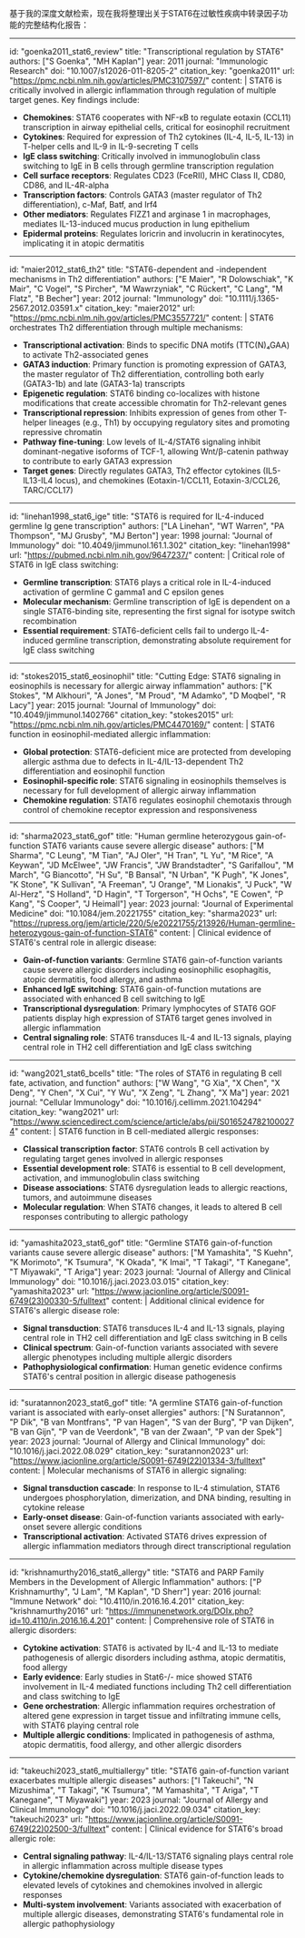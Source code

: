 基于我的深度文献检索，现在我将整理出关于STAT6在过敏性疾病中转录因子功能的完整结构化报告：

----
id: "goenka2011_stat6_review"
title: "Transcriptional regulation by STAT6"
authors: ["S Goenka", "MH Kaplan"]
year: 2011
journal: "Immunologic Research"
doi: "10.1007/s12026-011-8205-2"
citation_key: "goenka2011"
url: "https://pmc.ncbi.nlm.nih.gov/articles/PMC3107597/"
content: |
  STAT6 is critically involved in allergic inflammation through regulation of multiple target genes. Key findings include:
  - **Chemokines**: STAT6 cooperates with NF-κB to regulate eotaxin (CCL11) transcription in airway epithelial cells, critical for eosinophil recruitment
  - **Cytokines**: Required for expression of Th2 cytokines (IL-4, IL-5, IL-13) in T-helper cells and IL-9 in IL-9-secreting T cells
  - **IgE class switching**: Critically involved in immunoglobulin class switching to IgE in B cells through germline transcription regulation
  - **Cell surface receptors**: Regulates CD23 (FceRII), MHC Class II, CD80, CD86, and IL-4R-alpha
  - **Transcription factors**: Controls GATA3 (master regulator of Th2 differentiation), c-Maf, Batf, and Irf4
  - **Other mediators**: Regulates FIZZ1 and arginase 1 in macrophages, mediates IL-13-induced mucus production in lung epithelium
  - **Epidermal proteins**: Regulates loricrin and involucrin in keratinocytes, implicating it in atopic dermatitis

----
id: "maier2012_stat6_th2"
title: "STAT6-dependent and -independent mechanisms in Th2 differentiation"
authors: ["E Maier", "R Dolowschiak", "K Mair", "C Vogel", "S Pircher", "M Wawrzyniak", "C Rückert", "C Lang", "M Flatz", "B Becher"]
year: 2012
journal: "Immunology"
doi: "10.1111/j.1365-2567.2012.03591.x"
citation_key: "maier2012"
url: "https://pmc.ncbi.nlm.nih.gov/articles/PMC3557721/"
content: |
  STAT6 orchestrates Th2 differentiation through multiple mechanisms:
  - **Transcriptional activation**: Binds to specific DNA motifs (TTC(N)₄GAA) to activate Th2-associated genes
  - **GATA3 induction**: Primary function is promoting expression of GATA3, the master regulator of Th2 differentiation, controlling both early (GATA3-1b) and late (GATA3-1a) transcripts
  - **Epigenetic regulation**: STAT6 binding co-localizes with histone modifications that create accessible chromatin for Th2-relevant genes
  - **Transcriptional repression**: Inhibits expression of genes from other T-helper lineages (e.g., Th1) by occupying regulatory sites and promoting repressive chromatin
  - **Pathway fine-tuning**: Low levels of IL-4/STAT6 signaling inhibit dominant-negative isoforms of TCF-1, allowing Wnt/β-catenin pathway to contribute to early GATA3 expression
  - **Target genes**: Directly regulates GATA3, Th2 effector cytokines (IL5-IL13-IL4 locus), and chemokines (Eotaxin-1/CCL11, Eotaxin-3/CCL26, TARC/CCL17)

----
id: "linehan1998_stat6_ige"
title: "STAT6 is required for IL-4-induced germline Ig gene transcription"
authors: ["LA Linehan", "WT Warren", "PA Thompson", "MJ Grusby", "MJ Berton"]
year: 1998
journal: "Journal of Immunology"
doi: "10.4049/jimmunol.161.1.302"
citation_key: "linehan1998"
url: "https://pubmed.ncbi.nlm.nih.gov/9647237/"
content: |
  Critical role of STAT6 in IgE class switching:
  - **Germline transcription**: STAT6 plays a critical role in IL-4-induced activation of germline C gamma1 and C epsilon genes
  - **Molecular mechanism**: Germline transcription of IgE is dependent on a single STAT6-binding site, representing the first signal for isotype switch recombination
  - **Essential requirement**: STAT6-deficient cells fail to undergo IL-4-induced germline transcription, demonstrating absolute requirement for IgE class switching

----
id: "stokes2015_stat6_eosinophil"
title: "Cutting Edge: STAT6 signaling in eosinophils is necessary for allergic airway inflammation"
authors: ["K Stokes", "M Alkhouri", "A Jones", "M Proud", "M Adamko", "D Moqbel", "R Lacy"]
year: 2015
journal: "Journal of Immunology"
doi: "10.4049/jimmunol.1402766"
citation_key: "stokes2015"
url: "https://pmc.ncbi.nlm.nih.gov/articles/PMC4470169/"
content: |
  STAT6 function in eosinophil-mediated allergic inflammation:
  - **Global protection**: STAT6-deficient mice are protected from developing allergic asthma due to defects in IL-4/IL-13-dependent Th2 differentiation and eosinophil function
  - **Eosinophil-specific role**: STAT6 signaling in eosinophils themselves is necessary for full development of allergic airway inflammation
  - **Chemokine regulation**: STAT6 regulates eosinophil chemotaxis through control of chemokine receptor expression and responsiveness

----
id: "sharma2023_stat6_gof"
title: "Human germline heterozygous gain-of-function STAT6 variants cause severe allergic disease"
authors: ["M Sharma", "C Leung", "M Tian", "AJ Oler", "H Tran", "L Yu", "M Rice", "A Keywan", "JD McElwee", "JW Francis", "JW Brandstadter", "S Garifallou", "M March", "G Biancotto", "H Su", "B Bansal", "N Urban", "K Pugh", "K Jones", "K Stone", "K Sullivan", "A Freeman", "J Orange", "M Lionakis", "J Puck", "W Al-Herz", "S Holland", "D Hagin", "T Torgerson", "H Ochs", "E Cowen", "P Kang", "S Cooper", "J Heimall"]
year: 2023
journal: "Journal of Experimental Medicine"
doi: "10.1084/jem.20221755"
citation_key: "sharma2023"
url: "https://rupress.org/jem/article/220/5/e20221755/213926/Human-germline-heterozygous-gain-of-function-STAT6"
content: |
  Clinical evidence of STAT6's central role in allergic disease:
  - **Gain-of-function variants**: Germline STAT6 gain-of-function variants cause severe allergic disorders including eosinophilic esophagitis, atopic dermatitis, food allergy, and asthma
  - **Enhanced IgE switching**: STAT6 gain-of-function mutations are associated with enhanced B cell switching to IgE
  - **Transcriptional dysregulation**: Primary lymphocytes of STAT6 GOF patients display high expression of STAT6 target genes involved in allergic inflammation
  - **Central signaling role**: STAT6 transduces IL-4 and IL-13 signals, playing central role in TH2 cell differentiation and IgE class switching

----
id: "wang2021_stat6_bcells"
title: "The roles of STAT6 in regulating B cell fate, activation, and function"
authors: ["W Wang", "G Xia", "X Chen", "X Deng", "Y Chen", "X Cui", "Y Wu", "X Zeng", "L Zhang", "X Ma"]
year: 2021
journal: "Cellular Immunology"
doi: "10.1016/j.cellimm.2021.104294"
citation_key: "wang2021"
url: "https://www.sciencedirect.com/science/article/abs/pii/S0165247821000274"
content: |
  STAT6 function in B cell-mediated allergic responses:
  - **Classical transcription factor**: STAT6 controls B cell activation by regulating target genes involved in allergic responses
  - **Essential development role**: STAT6 is essential to B cell development, activation, and immunoglobulin class switching
  - **Disease associations**: STAT6 dysregulation leads to allergic reactions, tumors, and autoimmune diseases
  - **Molecular regulation**: When STAT6 changes, it leads to altered B cell responses contributing to allergic pathology

----
id: "yamashita2023_stat6_gof"
title: "Germline STAT6 gain-of-function variants cause severe allergic disease"
authors: ["M Yamashita", "S Kuehn", "K Morimoto", "K Tsumura", "K Okada", "K Imai", "T Takagi", "T Kanegane", "T Miyawaki", "T Ariga"]
year: 2023
journal: "Journal of Allergy and Clinical Immunology"
doi: "10.1016/j.jaci.2023.03.015"
citation_key: "yamashita2023"
url: "https://www.jacionline.org/article/S0091-6749(23)00330-5/fulltext"
content: |
  Additional clinical evidence for STAT6's allergic disease role:
  - **Signal transduction**: STAT6 transduces IL-4 and IL-13 signals, playing central role in TH2 cell differentiation and IgE class switching in B cells
  - **Clinical spectrum**: Gain-of-function variants associated with severe allergic phenotypes including multiple allergic disorders
  - **Pathophysiological confirmation**: Human genetic evidence confirms STAT6's central position in allergic disease pathogenesis

----
id: "suratannon2023_stat6_gof"
title: "A germline STAT6 gain-of-function variant is associated with early-onset allergies"
authors: ["N Suratannon", "P Dik", "B van Montfrans", "P van Hagen", "S van der Burg", "P van Dijken", "B van Gijn", "P van de Veerdonk", "B van der Zwaan", "P van der Spek"]
year: 2023
journal: "Journal of Allergy and Clinical Immunology"
doi: "10.1016/j.jaci.2022.08.029"
citation_key: "suratannon2023"
url: "https://www.jacionline.org/article/S0091-6749(22)01334-3/fulltext"
content: |
  Molecular mechanisms of STAT6 in allergic signaling:
  - **Signal transduction cascade**: In response to IL-4 stimulation, STAT6 undergoes phosphorylation, dimerization, and DNA binding, resulting in cytokine release
  - **Early-onset disease**: Gain-of-function variants associated with early-onset severe allergic conditions
  - **Transcriptional activation**: Activated STAT6 drives expression of allergic inflammation mediators through direct transcriptional regulation

----
id: "krishnamurthy2016_stat6_allergy"
title: "STAT6 and PARP Family Members in the Development of Allergic Inflammation"
authors: ["P Krishnamurthy", "J Lam", "M Kaplan", "D Sherr"]
year: 2016
journal: "Immune Network"
doi: "10.4110/in.2016.16.4.201"
citation_key: "krishnamurthy2016"
url: "https://immunenetwork.org/DOIx.php?id=10.4110/in.2016.16.4.201"
content: |
  Comprehensive role of STAT6 in allergic disorders:
  - **Cytokine activation**: STAT6 is activated by IL-4 and IL-13 to mediate pathogenesis of allergic disorders including asthma, atopic dermatitis, food allergy
  - **Early evidence**: Early studies in Stat6-/- mice showed STAT6 involvement in IL-4 mediated functions including Th2 cell differentiation and class switching to IgE
  - **Gene orchestration**: Allergic inflammation requires orchestration of altered gene expression in target tissue and infiltrating immune cells, with STAT6 playing central role
  - **Multiple allergic conditions**: Implicated in pathogenesis of asthma, atopic dermatitis, food allergy, and other allergic disorders

----
id: "takeuchi2023_stat6_multiallergy"
title: "STAT6 gain-of-function variant exacerbates multiple allergic diseases"
authors: ["I Takeuchi", "N Mizushima", "T Takagi", "K Tsumura", "M Yamashita", "T Ariga", "T Kanegane", "T Miyawaki"]
year: 2023
journal: "Journal of Allergy and Clinical Immunology"
doi: "10.1016/j.jaci.2022.09.034"
citation_key: "takeuchi2023"
url: "https://www.jacionline.org/article/S0091-6749(22)02500-3/fulltext"
content: |
  Clinical evidence for STAT6's broad allergic role:
  - **Central signaling pathway**: IL-4/IL-13/STAT6 signaling plays central role in allergic inflammation across multiple disease types
  - **Cytokine/chemokine dysregulation**: STAT6 gain-of-function leads to elevated levels of cytokines and chemokines involved in allergic responses
  - **Multi-system involvement**: Variants associated with exacerbation of multiple allergic diseases, demonstrating STAT6's fundamental role in allergic pathophysiology